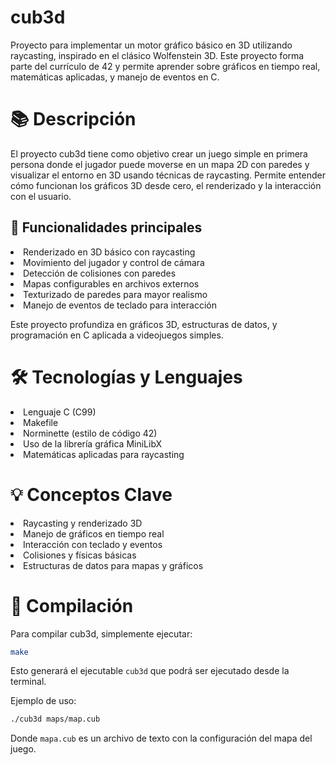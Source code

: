 # cub3d
<p>Proyecto para implementar un motor gráfico básico en 3D utilizando raycasting, inspirado en el clásico Wolfenstein 3D. Este proyecto forma parte del currículo de 42 y permite aprender sobre gráficos en tiempo real, matemáticas aplicadas, y manejo de eventos en C.</p>

# 📚 Descripción
<p>El proyecto cub3d tiene como objetivo crear un juego simple en primera persona donde el jugador puede moverse en un mapa 2D con paredes y visualizar el entorno en 3D usando técnicas de raycasting. Permite entender cómo funcionan los gráficos 3D desde cero, el renderizado y la interacción con el usuario.</p>

## 🔹 Funcionalidades principales
<li>Renderizado en 3D básico con raycasting</li> <li>Movimiento del jugador y control de cámara</li> <li>Detección de colisiones con paredes</li> <li>Mapas configurables en archivos externos</li> <li>Texturizado de paredes para mayor realismo</li> <li>Manejo de eventos de teclado para interacción</li> <p>Este proyecto profundiza en gráficos 3D, estructuras de datos, y programación en C aplicada a videojuegos simples.</p>

# 🛠️ Tecnologías y Lenguajes
<li>Lenguaje C (C99)</li> <li>Makefile</li> <li>Norminette (estilo de código 42)</li> <li>Uso de la librería gráfica MiniLibX</li> <li>Matemáticas aplicadas para raycasting</li>

# 💡 Conceptos Clave
<li>Raycasting y renderizado 3D</li> <li>Manejo de gráficos en tiempo real</li> <li>Interacción con teclado y eventos</li> <li>Colisiones y físicas básicas</li> <li>Estructuras de datos para mapas y gráficos</li>

# 🧪 Compilación
<p>Para compilar cub3d, simplemente ejecutar:</p>

```bash
make
```
<p>Esto generará el ejecutable <code>cub3d</code> que podrá ser ejecutado desde la terminal.</p> <p>Ejemplo de uso:</p>

```bash
./cub3d maps/map.cub
```
<p>Donde <code>mapa.cub</code> es un archivo de texto con la configuración del mapa del juego.</p>
